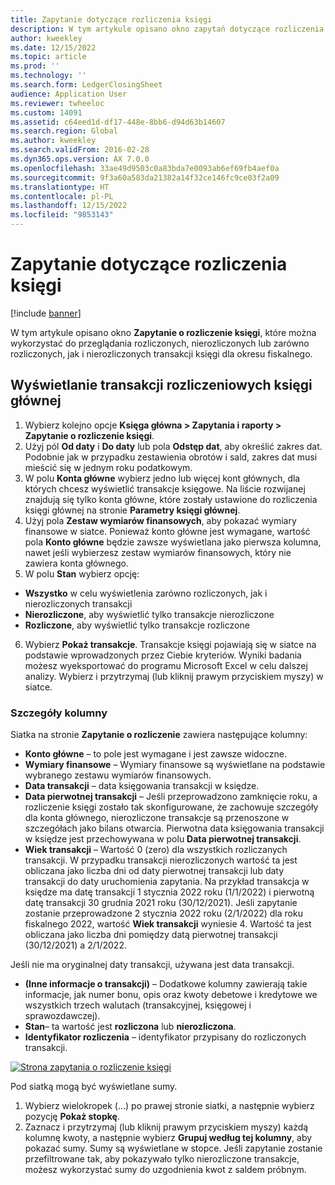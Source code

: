 ```yaml
---
title: Zapytanie dotyczące rozliczenia księgi
description: W tym artykule opisano okno zapytań dotyczące rozliczenia księgi
author: kweekley
ms.date: 12/15/2022
ms.topic: article
ms.prod: ''
ms.technology: ''
ms.search.form: LedgerClosingSheet
audience: Application User
ms.reviewer: twheeloc
ms.custom: 14091
ms.assetid: c64eed1d-df17-448e-8bb6-d94d63b14607
ms.search.region: Global
ms.author: kweekley
ms.search.validFrom: 2016-02-28
ms.dyn365.ops.version: AX 7.0.0
ms.openlocfilehash: 33ae49d9503c0a83bda7e0093ab6ef69fb4aef0a
ms.sourcegitcommit: 9f3a60a583da21382a14f32ce146fc9ce03f2a09
ms.translationtype: HT
ms.contentlocale: pl-PL
ms.lasthandoff: 12/15/2022
ms.locfileid: "9853143"
---
```

# <a name="ledger-settlement-inquiry"></a>Zapytanie dotyczące rozliczenia księgi

[!include [banner](../includes/banner.md)]

W tym artykule opisano okno **Zapytanie o rozliczenie księgi**, które można wykorzystać do przeglądania rozliczonych, nierozliczonych lub zarówno rozliczonych, jak i nierozliczonych transakcji księgi dla okresu fiskalnego.

## <a name="view-ledger-settlement-transactions"></a>Wyświetlanie transakcji rozliczeniowych księgi głównej
1.  Wybierz kolejno opcje **Księga główna > Zapytania i raporty > Zapytanie o rozliczenie księgi**.
2.  Użyj pól **Od daty** i **Do daty** lub pola **Odstęp dat**, aby określić zakres dat. Podobnie jak w przypadku zestawienia obrotów i sald, zakres dat musi mieścić się w jednym roku podatkowym.
3.  W polu **Konta główne** wybierz jedno lub więcej kont głównych, dla których chcesz wyświetlić transakcje księgowe. Na liście rozwijanej znajdują się tylko konta główne, które zostały ustawione do rozliczenia księgi głównej na stronie **Parametry księgi głównej**.
4.  Użyj pola **Zestaw wymiarów finansowych**, aby pokazać wymiary finansowe w siatce. Ponieważ konto główne jest wymagane, wartość pola **Konto główne** będzie zawsze wyświetlana jako pierwsza kolumna, nawet jeśli wybierzesz zestaw wymiarów finansowych, który nie zawiera konta głównego.
5.  W polu **Stan** wybierz opcję:
-   **Wszystko** w celu wyświetlenia zarówno rozliczonych, jak i nierozliczonych transakcji
-   **Nierozliczone**, aby wyświetlić tylko transakcje nierozliczone 
-   **Rozliczone**, aby wyświetlić tylko transakcje rozliczone
6.  Wybierz **Pokaż transakcje**. Transakcje księgi pojawiają się w siatce na podstawie wprowadzonych przez Ciebie kryteriów. Wyniki badania możesz wyeksportować do programu Microsoft Excel w celu dalszej analizy. Wybierz i przytrzymaj (lub kliknij prawym przyciskiem myszy) w siatce.

### <a name="column-details"></a>Szczegóły kolumny
Siatka na stronie **Zapytanie o rozliczenie** zawiera następujące kolumny:
-   **Konto główne** – to pole jest wymagane i jest zawsze widoczne.
-   **Wymiary finansowe** – Wymiary finansowe są wyświetlane na podstawie wybranego zestawu wymiarów finansowych.
-   **Data transakcji** – data księgowania transakcji w księdze.
-   **Data pierwotnej transakcji** – Jeśli przeprowadzono zamknięcie roku, a rozliczenie księgi zostało tak skonfigurowane, że zachowuje szczegóły dla konta głównego, nierozliczone transakcje są przenoszone w szczegółach jako bilans otwarcia. Pierwotna data księgowania transakcji w księdze jest przechowywana w polu **Data pierwotnej transakcji**.
-   **Wiek transakcji** – Wartość 0 (zero) dla wszystkich rozliczanych transakcji. W przypadku transakcji nierozliczonych wartość ta jest obliczana jako liczba dni od daty pierwotnej transakcji lub daty transakcji do daty uruchomienia zapytania.
Na przykład transakcja w księdze ma datę transakcji 1 stycznia 2022 roku (1/1/2022) i pierwotną datę transakcji 30 grudnia 2021 roku (30/12/2021). Jeśli zapytanie zostanie przeprowadzone 2 stycznia 2022 roku (2/1/2022) dla roku fiskalnego 2022, wartość **Wiek transakcji** wyniesie 4. Wartość ta jest obliczana jako liczba dni pomiędzy datą pierwotnej transakcji (30/12/2021) a 2/1/2022.

Jeśli nie ma oryginalnej daty transakcji, używana jest data transakcji.
-   **(Inne informacje o transakcji)** – Dodatkowe kolumny zawierają takie informacje, jak numer bonu, opis oraz kwoty debetowe i kredytowe we wszystkich trzech walutach (transakcyjnej, księgowej i sprawozdawczej).
-   **Stan**– ta wartość jest **rozliczona** lub **nierozliczona**.
-   **Identyfikator rozliczenia** – identyfikator przypisany do rozliczonych transakcji.

[![Strona zapytania o rozliczenie księgi](./media/Inquiry1.png)](./media/Inquiry1.png)

 
Pod siatką mogą być wyświetlane sumy.
1.  Wybierz wielokropek (…) po prawej stronie siatki, a następnie wybierz pozycję **Pokaż stopkę**.
2.  Zaznacz i przytrzymaj (lub kliknij prawym przyciskiem myszy) każdą kolumnę kwoty, a następnie wybierz **Grupuj według tej kolumny**, aby pokazać sumy. Sumy są wyświetlane w stopce. Jeśli zapytanie zostanie przefiltrowane tak, aby pokazywało tylko nierozliczone transakcje, możesz wykorzystać sumy do uzgodnienia kwot z saldem próbnym.







